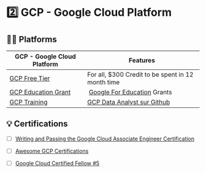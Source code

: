 # :two: GCP - Google Cloud Platform


## :woman_student: Platforms

| GCP - Google Cloud Platform                         | Features                                                         |
|-----------------------------------------------------|------------------------------------------------------------------|
| [GCP Free Tier](https://cloud.google.com/free)      | For all, $300 Credit to be spent in 12 month time                |
| [GCP Education Grant](https://cloud.google.com/edu) | [Google For Education](https://edu.google.com/programs) Grants   |
| [GCP Training](https://cloud.google.com/training)   | [GCP Data Analyst sur Github](https://github.com/GoogleCloudPlatform/training-data-analyst) |


## :bulb: Certifications

- [ ] [Writing and Passing the Google Cloud Associate Engineer Certification](https://medium.com/@sathishvj/writing-and-passing-the-google-cloud-associate-engineer-certification-a60c2f6d99c2)
- [ ] [Awesome GCP Certifications](https://github.com/sathishvj/awesome-gcp-certifications)
- [ ] [Google Cloud Certified Fellow #5](https://gcpfellow.com/2020/03/14/getting-all-the-10-10-gcp-certificates-how-do-i-start-part-1-x)



